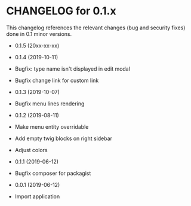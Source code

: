 CHANGELOG for 0.1.x
===================

This changelog references the relevant changes (bug and security fixes) done
in 0.1 minor versions.

* 0.1.5 (20xx-xx-xx)


* 0.1.4 (2019-10-11)
 * Bugfix: type name isn't displayed in edit modal
 * Bugfix change link for custom link

* 0.1.3 (2019-10-07)
 * Bugfix menu lines rendering

* 0.1.2 (2019-08-11)
 * Make menu entity overridable
 * Add empty twig blocks on right sidebar
 * Adjust colors

* 0.1.1 (2019-06-12)
 * Bugfix composer for packagist

* 0.0.1 (2019-06-12)
 * Import application
